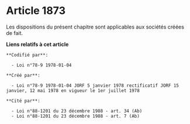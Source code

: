 # Article 1873

Les dispositions du présent chapitre sont applicables aux sociétés créées de fait.

**Liens relatifs à cet article**

	**Codifié par**:

	  - Loi n°78-9 1978-01-04

	**Créé par**:

	  - Loi n°78-9 1978-01-04 JORF 5 janvier 1978 rectificatif JORF 15 janvier, 12 mai 1978 en vigueur le 1er juillet 1978

	**Cité par**:

	  - Loi n°88-1201 du 23 décembre 1988 - art. 34 (Ab)
	  - Loi n°88-1201 du 23 décembre 1988 - art. 7 (Ab)
